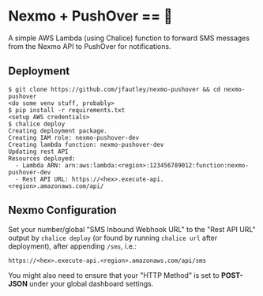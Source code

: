 # Nexmo + PushOver == :dancer:
A simple AWS Lambda (using Chalice) function to forward SMS messages from the Nexmo API to PushOver for notifications.

## Deployment
```
$ git clone https://github.com/jfautley/nexmo-pushover && cd nexmo-pushover
<do some venv stuff, probably>
$ pip install -r requirements.txt
<setup AWS credentials>
$ chalice deploy
Creating deployment package.
Creating IAM role: nexmo-pushover-dev
Creating lambda function: nexmo-pushover-dev
Updating rest API
Resources deployed:
  - Lambda ARN: arn:aws:lambda:<region>:123456789012:function:nexmo-pushover-dev
  - Rest API URL: https://<hex>.execute-api.<region>.amazonaws.com/api/
```

## Nexmo Configuration
Set your number/global "SMS Inbound Webhook URL" to the "Rest API URL" output by `chalice deploy` (or found by running `chalice url` after deployment), after appending `/sms`, i.e.:

```https://<hex>.execute-api.<region>.amazonaws.com/api/sms```

You might also need to ensure that your "HTTP Method" is set to **POST-JSON** under your global dashboard settings.
